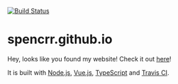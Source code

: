 [![Build Status](https://www.travis-ci.org/spencrr/spencrr.github.io.svg?branch=source)](https://www.travis-ci.org/spencrr/spencrr.github.io)

# spencrr.github.io

Hey, looks like you found my website! Check it out [here](https://spencrr.github.io)!

It is built with [Node.js](https://nodejs.org/), [Vue.js](https://vuejs.org/), [TypeScript](https://www.typescriptlang.org/) and [Travis CI](https://www.travis-ci.org/).
